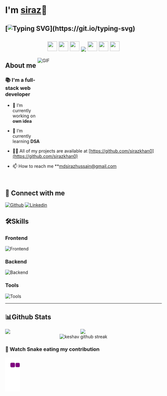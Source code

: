 # I'm [siraz](https://github.com/sirazkhan0)👋

## [![Typing SVG](https://readme-typing-svg.demolab.com?font=Fira+Code&pause=1000&width=435&lines=I'm+Full+Stack+Web+Developer;)](https://git.io/typing-svg)
<h2 align="center">
<img src="assets/party-parrot.gif" width="31" height="31"/>
<img src="assets/party-parrot.gif" width="31" height="31"/>
<img src="assets/party-parrot.gif" width="31" height="31"/>
<img src="https://komarev.com/ghpvc/?username=sirazkhan0&&style=round-square" align="center" />
<img src="assets/party-parrot-2.gif" width="31" height="31"/>
<img src="assets/party-parrot-2.gif" width="31" height="31"/>
<img src="assets/party-parrot-2.gif" width="31" height="31"/>
</h2>

<img align="right" height="250" width="400" alt="GIF" src="assets/giphy.gif"/>

## About me
### 📚 I'm a full-stack web developer

- 🔭 I’m currently working on **own idea**

- 🌱 I’m currently learning **DSA**

- 👨‍💻 All of my projects are available at [https://github.com/sirazkhan0](https://github.com/sirazkhan0)

- 📫 How to reach me **mdsirazhussain@gmail.com


<br>

## 🚀 Connect with me
[![Github](https://skillicons.dev/icons?i=github)](https://github.com/sirazkhan0)
[![Linkedin](https://skillicons.dev/icons?i=linkedin)](https://www.linkedin.com/in/sirazkhan1/)


## 🛠️Skills

### Frontend
![Frontend](https://skillicons.dev/icons?i=html,css,bootstrap,tailwind,js,ts,react,redux)

### Backend
![Backend](https://skillicons.dev/icons?i=nodejs,express,mongo,mysql,firebase,aws,gcp)

### Tools
![Tools](https://skillicons.dev/icons?i=git,github,linux,androidstudio,docker,vscode,idea)

<hr>

## 📊Github Stats

<div>
<img src="https://github-readme-stats.vercel.app/api/top-langs/?username=sirazkhan0&theme=radical&hide_border=false&include_all_commits=true&count_private=true&layout=compact" width="43%" align="left"/>
</div>
<div>
<img src="https://github-readme-stats.vercel.app/api?username=sirazkhan0&theme=radical&hide_border=false&include_all_commits=true&count_private=true" width="52%" align="right"/>
</div>

<div align="center" width="65%">
<img src="https://github-readme-streak-stats.herokuapp.com/?user=sirazkhan0&theme=radical&hide_border=false" alt="keshav github streak">
</div>

<!-- ## 📊 GitHub Stats:

![](https://github-readme-stats.vercel.app/api/top-langs/?username=sirazkhan0&theme=radical&hide_border=false&include_all_commits=true&count_private=true&layout=compact)
![](https://github-readme-stats.vercel.app/api?username=sirazkhan0&theme=radical&hide_border=false&include_all_commits=true&count_private=true)
![](https://github-readme-streak-stats.herokuapp.com/?user=sirazkhan0&theme=radical&hide_border=false) -->


### 🐍 Watch Snake eating my contribution

![snake gif](https://github.com/sirazkhan0/sirazkhan0/blob/output/github-contribution-grid-snake.gif)
